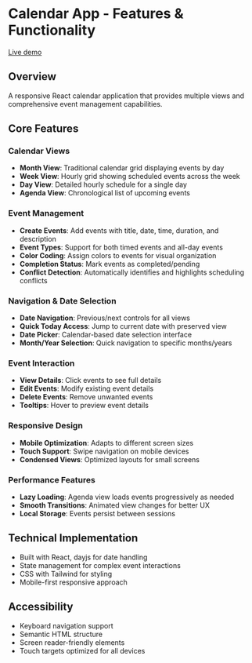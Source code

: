 # Calendar App - Features & Functionality
[Live demo](https://github.com/user-attachments/assets/a6a2caa6-d523-4c47-bd46-7c8b8fea1906)

## Overview
A responsive React calendar application that provides multiple views and comprehensive event management capabilities.

## Core Features

### Calendar Views
- **Month View**: Traditional calendar grid displaying events by day
- **Week View**: Hourly grid showing scheduled events across the week
- **Day View**: Detailed hourly schedule for a single day
- **Agenda View**: Chronological list of upcoming events

### Event Management
- **Create Events**: Add events with title, date, time, duration, and description
- **Event Types**: Support for both timed events and all-day events
- **Color Coding**: Assign colors to events for visual organization
- **Completion Status**: Mark events as completed/pending
- **Conflict Detection**: Automatically identifies and highlights scheduling conflicts

### Navigation & Date Selection
- **Date Navigation**: Previous/next controls for all views
- **Quick Today Access**: Jump to current date with preserved view
- **Date Picker**: Calendar-based date selection interface
- **Month/Year Selection**: Quick navigation to specific months/years

### Event Interaction
- **View Details**: Click events to see full details
- **Edit Events**: Modify existing event details
- **Delete Events**: Remove unwanted events
- **Tooltips**: Hover to preview event details

### Responsive Design
- **Mobile Optimization**: Adapts to different screen sizes
- **Touch Support**: Swipe navigation on mobile devices
- **Condensed Views**: Optimized layouts for small screens

### Performance Features
- **Lazy Loading**: Agenda view loads events progressively as needed
- **Smooth Transitions**: Animated view changes for better UX
- **Local Storage**: Events persist between sessions

## Technical Implementation
- Built with React, dayjs for date handling
- State management for complex event interactions
- CSS with Tailwind for styling
- Mobile-first responsive approach

## Accessibility
- Keyboard navigation support
- Semantic HTML structure
- Screen reader-friendly elements
- Touch targets optimized for all devices
